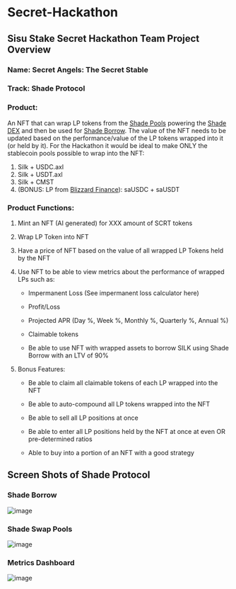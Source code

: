 # Secret-Hackathon
## Sisu Stake Secret Hackathon Team Project Overview

### Name: Secret Angels: The Secret Stable 

### Track: Shade Protocol 

### Product: 

An NFT that can wrap LP tokens from the [Shade Pools]([url](https://app.shadeprotocol.io/swap/pools)) powering the [Shade DEX]([url](https://app.shadeprotocol.io/swap)) and then be used for [Shade Borrow]([url](https://app.shadeprotocol.io/borrow)). The value of the NFT needs to be updated based on the performance/value of the LP tokens wrapped into it (or held by it). For the Hackathon it would be ideal to make ONLY the stablecoin pools possible to wrap into the NFT: 

1. Silk + USDC.axl 
2. Silk + USDT.axl 
3. Silk + CMST
4. (BONUS: LP from [Blizzard Finance]([url](https://app.blizzard.finance/pools))): saUSDC + saUSDT

### Product Functions: 

1. Mint an NFT (AI generated) for XXX amount of SCRT tokens

2. Wrap LP Token into NFT 

3. Have a price of NFT based on the value of all wrapped LP Tokens held by the NFT

4. Use NFT to be able to view metrics about the performance of wrapped LPs such as: 

    - Impermanent Loss (See impermanent loss calculator here)

    - Profit/Loss

    - Projected APR (Day %, Week %, Monthly %, Quarterly %, Annual %)

    - Claimable tokens

    - Be able to use NFT with wrapped assets to borrow SILK using Shade Borrow with an LTV of 90%

5. Bonus Features: 

    - Be able to claim all claimable tokens of each LP wrapped into the NFT

    - Be able to auto-compound all LP tokens wrapped into the NFT

    - Be able to sell all LP positions at once 

    - Be able to enter all LP positions held by the NFT at once at even OR pre-determined ratios 

    - Able to buy into a portion of an NFT with a good strategy 

## Screen Shots of Shade Protocol 
### Shade Borrow 
![image](https://user-images.githubusercontent.com/106693799/236632947-0b736b7f-2934-4aaa-a5b5-258c7627603a.png)


### Shade Swap Pools 
![image](https://user-images.githubusercontent.com/106693799/236632953-072f3fbc-51c8-48c1-acc2-dca2f1c7501b.png)


### Metrics Dashboard
![image](https://user-images.githubusercontent.com/106693799/236632959-e1ba90e2-9501-489e-a216-0c63cdad1810.png)
